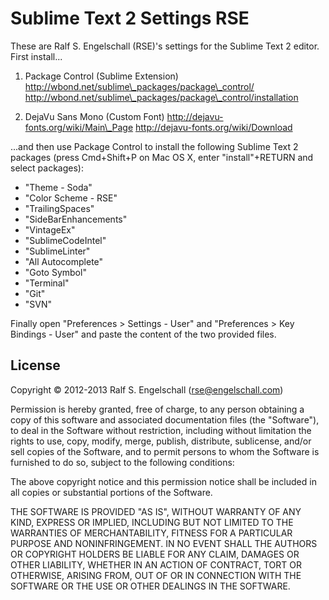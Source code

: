 
Sublime Text 2 Settings RSE
===========================

These are Ralf S. Engelschall (RSE)'s settings for the Sublime Text 2 editor.
First install...
 
1. Package Control (Sublime Extension)
   http://wbond.net/sublime\_packages/package\_control/
   http://wbond.net/sublime\_packages/package\_control/installation

2. DejaVu Sans Mono (Custom Font)
   http://dejavu-fonts.org/wiki/Main\_Page
   http://dejavu-fonts.org/wiki/Download

...and then use Package Control to install the following Sublime Text
2 packages (press Cmd+Shift+P on Mac OS X, enter "install"+RETURN and
select packages):

- "Theme - Soda"
- "Color Scheme - RSE"
- "TrailingSpaces"
- "SideBarEnhancements"
- "VintageEx"
- "SublimeCodeIntel"
- "SublimeLinter"
- "All Autocomplete"
- "Goto Symbol"
- "Terminal"
- "Git"
- "SVN"

Finally open "Preferences > Settings - User" and "Preferences > Key
Bindings - User" and paste the content of the two provided files.

License
-------

Copyright &copy; 2012-2013 Ralf S. Engelschall (rse@engelschall.com)

Permission is hereby granted, free of charge, to any person obtaining
a copy of this software and associated documentation files (the
"Software"), to deal in the Software without restriction, including
without limitation the rights to use, copy, modify, merge, publish,
distribute, sublicense, and/or sell copies of the Software, and to
permit persons to whom the Software is furnished to do so, subject to
the following conditions:

The above copyright notice and this permission notice shall be included
in all copies or substantial portions of the Software.

THE SOFTWARE IS PROVIDED "AS IS", WITHOUT WARRANTY OF ANY KIND,
EXPRESS OR IMPLIED, INCLUDING BUT NOT LIMITED TO THE WARRANTIES OF
MERCHANTABILITY, FITNESS FOR A PARTICULAR PURPOSE AND NONINFRINGEMENT.
IN NO EVENT SHALL THE AUTHORS OR COPYRIGHT HOLDERS BE LIABLE FOR ANY
CLAIM, DAMAGES OR OTHER LIABILITY, WHETHER IN AN ACTION OF CONTRACT,
TORT OR OTHERWISE, ARISING FROM, OUT OF OR IN CONNECTION WITH THE
SOFTWARE OR THE USE OR OTHER DEALINGS IN THE SOFTWARE.

